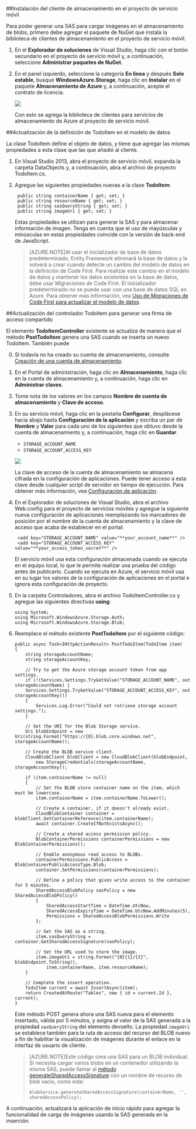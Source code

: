 
##Instalación del cliente de almacenamiento en el proyecto de servicio móvil

Para poder generar una SAS para cargar imágenes en el almacenamiento de blobs, primero debe agregar el paquete de NuGet que instala la biblioteca de clientes de almacenamiento en el proyecto de servicio móvil.

1. En el **Explorador de soluciones** de Visual Studio, haga clic con el botón secundario en el proyecto de servicio móvil y, a continuación, seleccione **Administrar paquetes de NuGet**.

2. En el panel izquierdo, seleccione la categoría **En línea** y después **Solo estable**, busque **WindowsAzure.Storage**, haga clic en **Instalar** en el paquete **Almacenamiento de Azure** y, a continuación, acepte el contrato de licencia.

  	![](./media/mobile-services-configure-blob-storage/mobile-add-storage-nuget-package-dotnet.png)

  	Con esto se agrega la biblioteca de clientes para servicios de almacenamiento de Azure al proyecto de servicio móvil.

##Actualización de la definición de TodoItem en el modelo de datos

La clase TodoItem define el objeto de datos, y tiene que agregar las mismas propiedades a esta clase que las que añadió al cliente.

1. En Visual Studio 2013, abra el proyecto de servicio móvil, expanda la carpeta DataObjects y, a continuación, abra el archivo de proyecto TodoItem.cs.
	
2. Agregue las siguientes propiedades nuevas a la clase **TodoItem**:

        public string containerName { get; set; }
		public string resourceName { get; set; }
		public string sasQueryString { get; set; }
		public string imageUri { get; set; } 

	Estas propiedades se utilizan para generar la SAS y para almacenar información de imagen. Tenga en cuenta que el uso de mayúsculas y minúsculas en estas propiedades coincide con la versión de back-end de JavaScript.

	>[AZURE.NOTE]Al usar el inicializador de base de datos predeterminado, Entity Framework eliminará la base de datos y la volverá a crear cuando detecte un cambio del modelo de datos en la definición de Code First. Para realizar este cambio en el modelo de datos y mantener los datos existentes en la base de datos, debe usar Migraciones de Code First. El inicializador predeterminado no se puede usar con una base de datos SQL en Azure. Para obtener más información, vea [Uso de Migraciones de Code First para actualizar el modelo de datos](../articles/mobile-services-dotnet-backend-how-to-use-code-first-migrations.md).

##Actualización del controlador TodoItem para generar una firma de acceso compartido 

El elemento **TodoItemController** existente se actualiza de manera que el método **PostTodoItem** genera una SAS cuando se inserta un nuevo TodoItem. También puede

0. Si todavía no ha creado su cuenta de almacenamiento, consulte [Creación de una cuenta de almacenamiento].

1. En el Portal de administración, haga clic en **Almacenamiento**, haga clic en la cuenta de almacenamiento y, a continuación, haga clic en **Administrar claves**.

2. Tome nota de los valores en los campos **Nombre de cuenta de almacenamiento** y **Clave de acceso**.
 
3. En su servicio móvil, haga clic en la pestaña **Configurar**, desplácese hacia abajo hasta **Configuración de la aplicación** y escriba un par de **Nombre** y **Valor** para cada uno de los siguientes que obtuvo desde la cuenta de almacenamiento y, a continuación, haga clic en **Guardar**.

	+ `STORAGE_ACCOUNT_NAME`
	+ `STORAGE_ACCOUNT_ACCESS_KEY`

	![](./media/mobile-services-configure-blob-storage/mobile-blob-storage-app-settings.png)

	La clave de acceso de la cuenta de almacenamiento se almacena cifrada en la configuración de aplicaciones. Puede tener acceso a esta clave desde cualquier script de servidor en tiempo de ejecución. Para obtener más información, vea [Configuración de aplicación].

4. En el Explorador de soluciones de Visual Studio, abra el archivo Web.config para el proyecto de servicios móviles y agregue la siguiente nueva configuración de aplicaciones reemplazando los marcadores de posición por el nombre de la cuenta de almacenamiento y la clave de acceso que acaba de establecer en el portal:

		<add key="STORAGE_ACCOUNT_NAME" value="**your_account_name**" />
		<add key="STORAGE_ACCOUNT_ACCESS_KEY" value="**your_access_token_secret**" />

	El servicio móvil usa esta configuración almacenada cuando se ejecuta en el equipo local, lo que le permite realizar una prueba del código antes de publicarlo. Cuando se ejecuta en Azure, el servicio móvil usa en su lugar los valores de la configuración de aplicaciones en el portal e ignora esta configuración de proyecto.

7.  En la carpeta Controladores, abra el archivo TodoItemController.cs y agregue las siguientes directivas **using**:

		using System;
		using Microsoft.WindowsAzure.Storage.Auth;
		using Microsoft.WindowsAzure.Storage.Blob;
  
8.  Reemplace el método existente **PostTodoItem** por el siguiente código:

        public async Task<IHttpActionResult> PostTodoItem(TodoItem item)
        {
            string storageAccountName;
            string storageAccountKey;

            // Try to get the Azure storage account token from app settings.  
            if (!(Services.Settings.TryGetValue("STORAGE_ACCOUNT_NAME", out storageAccountName) |
            Services.Settings.TryGetValue("STORAGE_ACCOUNT_ACCESS_KEY", out storageAccountKey)))
            {
                Services.Log.Error("Could not retrieve storage account settings.");
            }

            // Set the URI for the Blob Storage service.
            Uri blobEndpoint = new Uri(string.Format("https://{0}.blob.core.windows.net", storageAccountName));

            // Create the BLOB service client.
            CloudBlobClient blobClient = new CloudBlobClient(blobEndpoint, 
                new StorageCredentials(storageAccountName, storageAccountKey));

            if (item.containerName != null)
            {
                // Set the BLOB store container name on the item, which must be lowercase.
                item.containerName = item.containerName.ToLower();

                // Create a container, if it doesn't already exist.
                CloudBlobContainer container = blobClient.GetContainerReference(item.containerName);
                await container.CreateIfNotExistsAsync();

                // Create a shared access permission policy. 
                BlobContainerPermissions containerPermissions = new BlobContainerPermissions();

                // Enable anonymous read access to BLOBs.
                containerPermissions.PublicAccess = BlobContainerPublicAccessType.Blob;
                container.SetPermissions(containerPermissions);

                // Define a policy that gives write access to the container for 5 minutes.                                   
                SharedAccessBlobPolicy sasPolicy = new SharedAccessBlobPolicy()
                {
                    SharedAccessStartTime = DateTime.UtcNow,
                    SharedAccessExpiryTime = DateTime.UtcNow.AddMinutes(5),
                    Permissions = SharedAccessBlobPermissions.Write
                };

                // Get the SAS as a string.
                item.sasQueryString = container.GetSharedAccessSignature(sasPolicy); 

                // Set the URL used to store the image.
                item.imageUri = string.Format("{0}{1}/{2}", blobEndpoint.ToString(), 
                    item.containerName, item.resourceName);
            }

            // Complete the insert operation.
            TodoItem current = await InsertAsync(item);
            return CreatedAtRoute("Tables", new { id = current.Id }, current);
        }

   	Este método POST genera ahora una SAS nueva para el elemento insertado, válida por 5 minutos, y asigna el valor de la SAS generada a la propiedad `sasQueryString` del elemento devuelto. La propiedad `imageUri` se establece también para la ruta de acceso del recurso del BLOB nuevo a fin de habilitar la visualización de imágenes durante el enlace en la interfaz de usuario de cliente.

	>[AZURE.NOTE]Este código crea una SAS para un BLOB individual. Si necesita cargar varios blobs en un contenedor utilizando la misma SAS, puede llamar al <a href="http://go.microsoft.com/fwlink/?LinkId=390455" target="_blank">método generateSharedAccessSignature</a> con un nombre de recurso de blob vacío, como este: <pre><code>blobService.generateSharedAccessSignature(containerName, '', sharedAccessPolicy);</code></pre>

A continuación, actualizará la aplicación de inicio rápido para agregar la funcionalidad de carga de imágenes usando la SAS generada en la inserción.
 
<!-- Anchors. -->

<!-- Images. -->

<!-- URLs. -->
[Creación de una cuenta de almacenamiento]: ../articles/storage/storage-create-storage-account.md
[Configuración de aplicación]: http://msdn.microsoft.com/library/windowsazure/b6bb7d2d-35ae-47eb-a03f-6ee393e170f7

<!---HONumber=August15_HO6-->